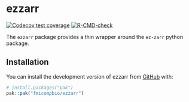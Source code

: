 
# ezzarr

<!-- badges: start -->
[![Codecov test coverage](https://codecov.io/gh/fmicompbio/ezzarr/graph/badge.svg)](https://app.codecov.io/gh/fmicompbio/ezzarr)
[![R-CMD-check](https://github.com/fmicompbio/ezzarr/actions/workflows/R-CMD-check.yaml/badge.svg)](https://github.com/fmicompbio/ezzarr/actions/workflows/R-CMD-check.yaml)
<!-- badges: end -->

The `ezzarr` package provides a thin wrapper around the `ez-zarr` python package.

## Installation

You can install the development version of ezzarr from [GitHub](https://github.com/) with:

``` r
# install.packages("pak")
pak::pak("fmicompbio/ezzarr")
```

